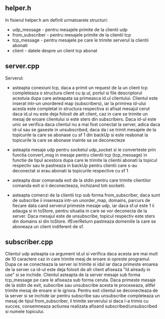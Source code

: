 ## helper.h

In fisierul helper.h am definit urmatoarele structuri:
* udp_message - pentru mesajele primite de la clientii udp
* from_subscriber - pentru mesajele primite de la clientii tcp
* tcp_message - pentru mesajele pe care le trimite serverul la clientii abonati
* client - datele despre un client tcp abonat



## server.cpp

Serverul:
 * asteapta conexiuni tcp, daca a primit un request de la un client tcp
 	completeaza o structura client cu ip.ul, portul si file descriptorul
 	acestuia dupa care asteapata sa primeasca id.ul clientului. Clientul
 	este inserat intr-un unordered map (subscribers), iar la primirea id-ului
 	acesta este completat in structura respectiva si afisat mesajul cerut
 	daca id.ul nu este deja folosit de
 	alt client, caz in care se trimite un mesaj de eroare clientului si este sters
 	din subscribers. Daca id-ul este unic se verifica daca clientul nu a mai fost
 	conectat la server, adica daca id-ul sau se gaseste in unsubscribed, daca da
 	i se trimit mesajele de la topicurile la care se abonase cu sf 1 din backUp si
 	este reabonat la topicurile la care se abonase inainte sa se deconecteze
 	
 * asteapta mesaje udp pentru socketul udp_socket si le converteste prin functia
 	convert_msg in mesaje pentru clientii tcp (tcp_message) in functie de tipul 
 	acestora dupa care le trimite la clientii abonati la topicul respectiv
 	sau le pastreaza in backUp pentru clientii care s-au deconectat si erau abonati la
 	topicurile respective cu sf 1

 * asteapta doar comanada exit de la stdin pentru care trimite clientilor comanda exit
 	si ii deconecteaza, inchizand toti socketii.

 * asteapta comenzi de la clientii tcp sub forma from_subscriber, daca sunt 
 	de subscribe ii insereaza intr-un unorder_map, domains, parcurs de fiecare data 
 	cand serverul primeste mesaje udp, iar daca sf.ul este 1 ii adauga si in toStore, 
 	pentru situatia in care se vor deconecta de la server. Daca mesajul este de unsubscribe,
 	topicul respectiv este sters din domains si din toStore. ifEverReturn pastreaza domeniile
 	la care se aboneaza un client indiferent de sf.



## subscriber.cpp

Clientul udp asteapta ca argument id.ul si verifica daca acesta are mai mult de 10 caractere
caz in care trimite meaj de eroare si opreste programul. Dupa ce se conecteaza la server isi
trimite si idul iar daca primeste eroarea de la server ca id-ul este deja folosit de alt client
afiseaza "Id already in use" si se inchide. Clientul asteapta de la server mesaje sub forma
tcp_message pe care le afiseaza sub forma ceruta. Daca primeste mesaje de la stdin de exit, 
subscribe sau unsubscribe acesta le proceseaza, altfel trimite mesaj de eroare si le ignora.
Pentru exit clientul se deconecteaza de la server si se inchide iar pentru subscribe sau 
unsubscribe completeaza un mesaj de tipul from_subscriber, il trimite serverului si daca 
l-a trimis cu succes, consemneaza actiunea realizata afisand subscribed/unsubscribed si 
numele topicului.






